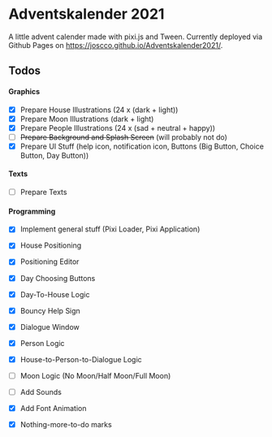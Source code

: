 # Adventskalender 2021

A little advent calender made with pixi.js and Tween. Currently deployed via Github Pages on https://joscco.github.io/Adventskalender2021/.

## Todos

#### Graphics
- [x] Prepare House Illustrations (24 x (dark + light))
- [x] Prepare Moon Illustrations (dark + light)
- [x] Prepare People Illustrations (24 x (sad + neutral + happy))
- [ ] <s>Prepare Background and Splash Screen</s> (will probably not do)
- [x] Prepare UI Stuff (help icon, notification icon, Buttons (Big Button, Choice Button, Day Button))

#### Texts
- [ ] Prepare Texts

#### Programming
- [x] Implement general stuff (Pixi Loader, Pixi Application)
- [x] House Positioning
- [x] Positioning Editor
- [x] Day Choosing Buttons
- [x] Day-To-House Logic
- [x] Bouncy Help Sign
- [x] Dialogue Window
- [x] Person Logic
- [x] House-to-Person-to-Dialogue Logic
- [ ] Moon Logic (No Moon/Half Moon/Full Moon)
- [ ] Add Sounds
- [x] Add Font Animation
- [x] Nothing-more-to-do marks

